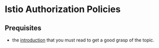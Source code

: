 # Istio Authorization Policies

## Prequisites

- the [introduction](https://istio.io/latest/docs/concepts/security/#authorization) that you must read to get a good grasp of the topic.



